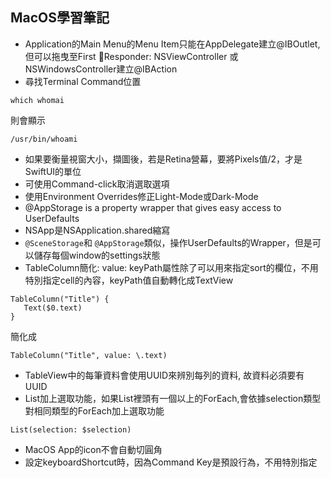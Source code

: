 ## MacOS學習筆記

- Application的Main Menu的Menu Item只能在AppDelegate建立@IBOutlet, 但可以拖曳至First Responder: NSViewController 或 NSWindowsController建立@IBAction
- 尋找Terminal Command位置
```
which whomai
```
則會顯示
```
/usr/bin/whoami
```
- 如果要衡量視窗大小，擷圖後，若是Retina營幕，要將Pixels值/2，才是SwiftUI的單位
- 可使用Command-click取消選取選項
- 使用Environment Overrides修正Light-Mode或Dark-Mode
- @AppStorage is a property wrapper that gives easy access to UserDefaults
- NSApp是NSApplication.shared縮寫
- `@SceneStorage`和 `@AppStorage`類似，操作UserDefaults的Wrapper，但是可以儲存每個window的settings狀態
- TableColumn簡化: value: keyPath屬性除了可以用來指定sort的欄位，不用特別指定cell的內容，keyPath值自動轉化成TextView
```
TableColumn("Title") {
   Text($0.text)
}
```
簡化成
```
TableColumn("Title", value: \.text)
```
- TableView中的每筆資料會使用UUID來辨別每列的資料, 故資料必須要有UUID
- List加上選取功能，如果List裡頭有一個以上的ForEach,會依據selection類型對相同類型的ForEach加上選取功能
```
List(selection: $selection)
```
- MacOS App的icon不會自動切圓角
- 設定keyboardShortcut時，因為Command Key是預設行為，不用特別指定